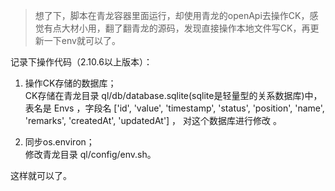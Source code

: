> 想了下，脚本在青龙容器里面运行，却使用青龙的openApi去操作CK，感觉有点大材小用，翻了翻青龙的源码，发现直接操作本地文件写CK，再更新一下env就可以了。  

记录下操作代码（2.10.6以上版本）：  

1. 操作CK存储的数据库；  
    CK存储在青龙目录 ql/db/database.sqlite(sqlite是轻量型的关系数据库)中，表名是 Envs ，字段名 ['id', 'value', 'timestamp', 'status', 'position', 'name', 'remarks', 'createdAt', 'updatedAt'] ， 对这个数据库进行修改 。  

2. 同步os.environ；  
    修改青龙目录 ql/config/env.sh。

这样就可以了。



